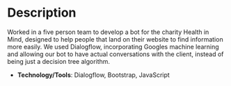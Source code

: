 # Description

Worked in a five person team to develop a bot for the charity Health in Mind, designed to help people that land on their website to find information more easily. We used
Dialogflow, incorporating Googles machine learning and allowing our bot to have actual
conversations with the client, instead of being just a decision tree algorithm.

* __Technology/Tools__: Dialogflow, Bootstrap, JavaScript
